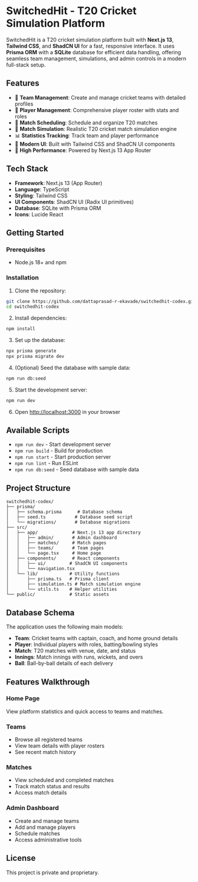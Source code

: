# SwitchedHit - T20 Cricket Simulation Platform

SwitchedHit is a T20 cricket simulation platform built with **Next.js 13**, **Tailwind CSS**, and **ShadCN UI** for a fast, responsive interface. It uses **Prisma ORM** with a **SQLite** database for efficient data handling, offering seamless team management, simulations, and admin controls in a modern full-stack setup.

## Features

- 🏏 **Team Management**: Create and manage cricket teams with detailed profiles
- 👥 **Player Management**: Comprehensive player roster with stats and roles
- 🎯 **Match Scheduling**: Schedule and organize T20 matches
- 🎲 **Match Simulation**: Realistic T20 cricket match simulation engine
- 📊 **Statistics Tracking**: Track team and player performance
- 🎨 **Modern UI**: Built with Tailwind CSS and ShadCN UI components
- 🚀 **High Performance**: Powered by Next.js 13 App Router

## Tech Stack

- **Framework**: Next.js 13 (App Router)
- **Language**: TypeScript
- **Styling**: Tailwind CSS
- **UI Components**: ShadCN UI (Radix UI primitives)
- **Database**: SQLite with Prisma ORM
- **Icons**: Lucide React

## Getting Started

### Prerequisites

- Node.js 18+ and npm

### Installation

1. Clone the repository:
```bash
git clone https://github.com/dattaprasad-r-ekavade/switchedhit-codex.git
cd switchedhit-codex
```

2. Install dependencies:
```bash
npm install
```

3. Set up the database:
```bash
npx prisma generate
npx prisma migrate dev
```

4. (Optional) Seed the database with sample data:
```bash
npm run db:seed
```

5. Start the development server:
```bash
npm run dev
```

6. Open [http://localhost:3000](http://localhost:3000) in your browser

## Available Scripts

- `npm run dev` - Start development server
- `npm run build` - Build for production
- `npm run start` - Start production server
- `npm run lint` - Run ESLint
- `npm run db:seed` - Seed database with sample data

## Project Structure

```
switchedhit-codex/
├── prisma/
│   ├── schema.prisma      # Database schema
│   ├── seed.ts           # Database seed script
│   └── migrations/       # Database migrations
├── src/
│   ├── app/             # Next.js 13 app directory
│   │   ├── admin/       # Admin dashboard
│   │   ├── matches/     # Match pages
│   │   ├── teams/       # Team pages
│   │   └── page.tsx     # Home page
│   ├── components/      # React components
│   │   ├── ui/         # ShadCN UI components
│   │   └── navigation.tsx
│   └── lib/            # Utility functions
│       ├── prisma.ts   # Prisma client
│       ├── simulation.ts # Match simulation engine
│       └── utils.ts    # Helper utilities
└── public/             # Static assets
```

## Database Schema

The application uses the following main models:

- **Team**: Cricket teams with captain, coach, and home ground details
- **Player**: Individual players with roles, batting/bowling styles
- **Match**: T20 matches with venue, date, and status
- **Innings**: Match innings with runs, wickets, and overs
- **Ball**: Ball-by-ball details of each delivery

## Features Walkthrough

### Home Page
View platform statistics and quick access to teams and matches.

### Teams
- Browse all registered teams
- View team details with player rosters
- See recent match history

### Matches
- View scheduled and completed matches
- Track match status and results
- Access match details

### Admin Dashboard
- Create and manage teams
- Add and manage players
- Schedule matches
- Access administrative tools

## License

This project is private and proprietary.
